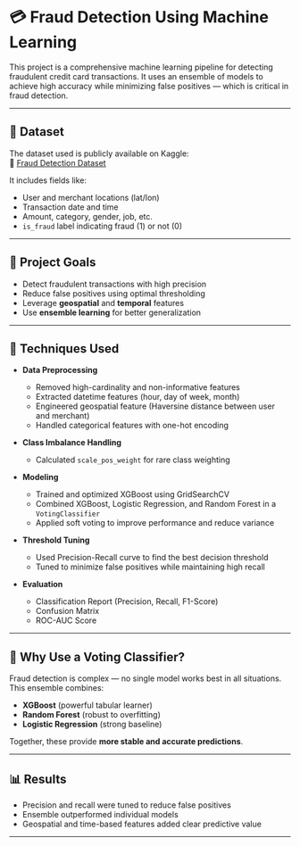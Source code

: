 # 💳 Fraud Detection Using Machine Learning

This project is a comprehensive machine learning pipeline for detecting fraudulent credit card transactions. It uses an ensemble of models to achieve high accuracy while minimizing false positives — which is critical in fraud detection.

---

## 📁 Dataset

The dataset used is publicly available on Kaggle:  
🔗 [Fraud Detection Dataset](https://www.kaggle.com/datasets/kartik2112/fraud-detection)

It includes fields like:
- User and merchant locations (lat/lon)
- Transaction date and time
- Amount, category, gender, job, etc.
- `is_fraud` label indicating fraud (1) or not (0)

---

## 🎯 Project Goals

- Detect fraudulent transactions with high precision
- Reduce false positives using optimal thresholding
- Leverage **geospatial** and **temporal** features
- Use **ensemble learning** for better generalization

---

## 🧪 Techniques Used

- **Data Preprocessing**
  - Removed high-cardinality and non-informative features
  - Extracted datetime features (hour, day of week, month)
  - Engineered geospatial feature (Haversine distance between user and merchant)
  - Handled categorical features with one-hot encoding

- **Class Imbalance Handling**
  - Calculated `scale_pos_weight` for rare class weighting

- **Modeling**
  - Trained and optimized XGBoost using GridSearchCV
  - Combined XGBoost, Logistic Regression, and Random Forest in a `VotingClassifier`
  - Applied soft voting to improve performance and reduce variance

- **Threshold Tuning**
  - Used Precision-Recall curve to find the best decision threshold
  - Tuned to minimize false positives while maintaining high recall

- **Evaluation**
  - Classification Report (Precision, Recall, F1-Score)
  - Confusion Matrix
  - ROC-AUC Score

---

## 🧠 Why Use a Voting Classifier?

Fraud detection is complex — no single model works best in all situations.  
This ensemble combines:
- **XGBoost** (powerful tabular learner)
- **Random Forest** (robust to overfitting)
- **Logistic Regression** (strong baseline)

Together, these provide **more stable and accurate predictions**.

---

## 📊 Results

- Precision and recall were tuned to reduce false positives
- Ensemble outperformed individual models
- Geospatial and time-based features added clear predictive value

---
